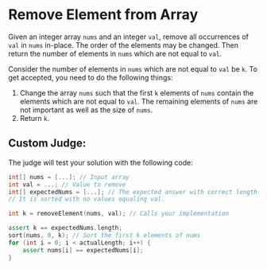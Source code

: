 # Remove Element from Array

Given an integer array `nums` and an integer `val`, remove all occurrences of `val` in `nums` in-place. The order of the elements may be changed. Then return the number of elements in `nums` which are not equal to `val`.

Consider the number of elements in `nums` which are not equal to `val` be `k`. To get accepted, you need to do the following things:

1. Change the array `nums` such that the first `k` elements of `nums` contain the elements which are not equal to `val`. The remaining elements of `nums` are not important as well as the size of `nums`.
2. Return `k`.

## Custom Judge:

The judge will test your solution with the following code:

```cpp
int[] nums = [...]; // Input array
int val = ...; // Value to remove
int[] expectedNums = [...]; // The expected answer with correct length.
// It is sorted with no values equaling val.

int k = removeElement(nums, val); // Calls your implementation

assert k == expectedNums.length;
sort(nums, 0, k); // Sort the first k elements of nums
for (int i = 0; i < actualLength; i++) {
    assert nums[i] == expectedNums[i];
}
```